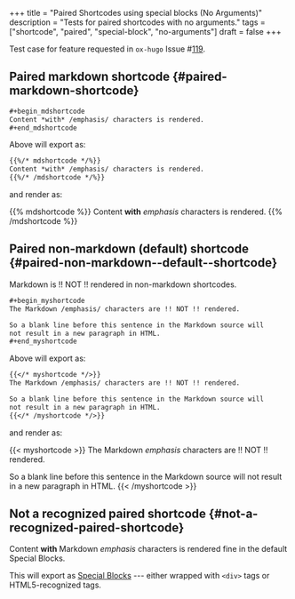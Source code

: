 +++
title = "Paired Shortcodes using special blocks (No Arguments)"
description = "Tests for paired shortcodes with no arguments."
tags = ["shortcode", "paired", "special-block", "no-arguments"]
draft = false
+++

Test case for feature requested in `ox-hugo` Issue #[119](https://github.com/kaushalmodi/ox-hugo/issues/119).


## Paired markdown shortcode {#paired-markdown-shortcode}

```org
#+begin_mdshortcode
Content *with* /emphasis/ characters is rendered.
#+end_mdshortcode
```

Above will export as:

```md
{{%/* mdshortcode */%}}
Content *with* /emphasis/ characters is rendered.
{{%/* /mdshortcode */%}}
```

and render as:

{{% mdshortcode %}}
Content **with** _emphasis_ characters is rendered.
{{% /mdshortcode %}}


## Paired non-markdown (default) shortcode {#paired-non-markdown--default--shortcode}

Markdown is !! NOT !! rendered in non-markdown shortcodes.

```org
#+begin_myshortcode
The Markdown /emphasis/ characters are !! NOT !! rendered.

So a blank line before this sentence in the Markdown source will
not result in a new paragraph in HTML.
#+end_myshortcode
```

Above will export as:

```md
{{</* myshortcode */>}}
The Markdown /emphasis/ characters are !! NOT !! rendered.

So a blank line before this sentence in the Markdown source will
not result in a new paragraph in HTML.
{{</* /myshortcode */>}}
```

and render as:

{{< myshortcode >}}
The Markdown _emphasis_ characters are !! NOT !! rendered.

So a blank line before this sentence in the Markdown source will
not result in a new paragraph in HTML.
{{< /myshortcode >}}


## Not a recognized paired shortcode {#not-a-recognized-paired-shortcode}

<div class="foo">
  <div></div>

Content **with** Markdown _emphasis_ characters is rendered fine in the
default Special Blocks.

</div>

This will export as [Special Blocks](/posts/special-blocks) --- either wrapped with `<div>`
tags or HTML5-recognized tags.
